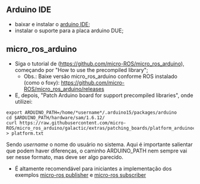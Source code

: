 
## Arduino IDE
- baixar e instalar o [arduino IDE](https://www.arduino.cc/en/software);
- instalar o suporte para a placa arduino DUE;

## micro_ros_arduino
- Siga o tutorial de (https://github.com/micro-ROS/micro_ros_arduino), começando por "How to use the precompiled library";
  - Obs.: Baixe versão micro_ros_arduino conforme ROS instalado (como o foxy): https://github.com/micro-ROS/micro_ros_arduino/releases
- E, depois, "Patch Arduino board for support precompiled libraries", onde utilizei:

```
export ARDUINO_PATH=/home/*username*/.arduino15/packages/arduino
cd $ARDUINO_PATH/hardware/sam/1.6.12/
curl https://raw.githubusercontent.com/micro-ROS/micro_ros_arduino/galactic/extras/patching_boards/platform_arduinocore_sam.txt > platform.txt
```
Sendo *username* o nome do usuário no sistema. Aqui é importante salientar que podem haver diferenças, o caminho ARDUINO_PATH nem sempre vai ser nesse formato, mas deve ser algo parecido.

- É altamente recomendável para iniciantes a implementação dos exemplos [micro-ros publisher](https://github.com/micro-ROS/micro_ros_arduino/tree/galactic/examples/micro-ros_publisher) e [micro-ros subscriber](https://github.com/micro-ROS/micro_ros_arduino/tree/galactic/examples/micro-ros_subscriber)
